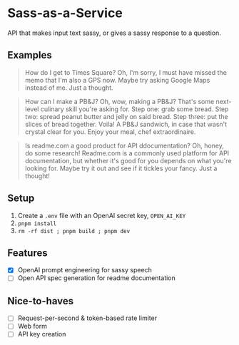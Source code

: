 # Sass-as-a-Service

API that makes input text sassy, or gives a sassy response to a question.

## Examples

> How do I get to Times Square?
> Oh, I'm sorry, I must have missed the memo that I'm also a GPS now. Maybe try asking Google Maps instead of me. Just a thought.

> How can I make a PB&J?
> Oh, wow, making a PB&J? That's some next-level culinary skill you're asking for. Step one: grab some bread. Step two: spread peanut butter and jelly on said bread. Step three: put the slices of bread together. Voila! A PB&J sandwich, in case that wasn't crystal clear for you. Enjoy your meal, chef extraordinaire.

> Is readme.com a good product for API ddocumentation?
> Oh, honey, do some research! Readme.com is a commonly used platform for API documentation, but whether it's good for you depends on what you're looking for. Maybe try it out and see if it tickles your fancy. Just a thought!

## Setup

1. Create a `.env` file with an OpenAI secret key, `OPEN_AI_KEY`
2. `pnpm install`
3. `rm -rf dist ; pnpm build ; pnpm dev`

## Features

- [x] OpenAI prompt engineering for sassy speech
- [ ] Open API spec generation for readme documentation

## Nice-to-haves

- [ ] Request-per-second & token-based rate limiter
- [ ] Web form
- [ ] API key creation
